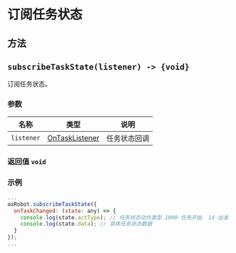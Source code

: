 # 订阅任务状态

## 方法

## `subscribeTaskState(listener) -> {void}`

订阅任务状态。

### 参数

| 名称       | 类型                                      | 说明         |
| ---------- | ----------------------------------------- | ------------ |
| `listener` | [OnTaskListener](../../Define/Define-OnTaskListener) | 任务状态回调 |

### 返回值 `void`

### 示例

```javascript
...
axRobot.subscribeTaskState({
  onTaskChanged: (state: any) => {
    console.log(state.actType); // 任务状态动作类型 1000-任务开始  14-出发  16-到达  40-等待交互  1001-任务完成
    console.log(state.data); // 具体任务状态数据
  }
});
...
```



